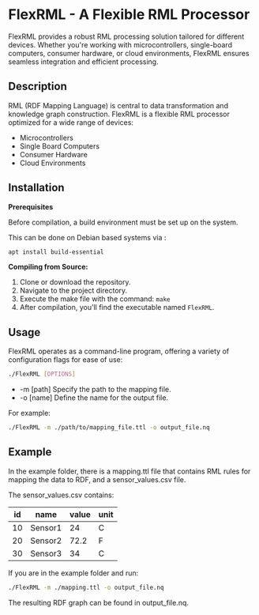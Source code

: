 # FlexRML - A Flexible RML Processor

FlexRML provides a robust RML processing solution tailored for different devices. Whether you're working with microcontrollers, single-board computers, consumer hardware, or cloud environments, FlexRML ensures seamless integration and efficient processing.

## Description

RML (RDF Mapping Language) is central to data transformation and knowledge graph construction. FlexRML is a flexible RML processor optimized for a wide range of devices:

- Microcontrollers
- Single Board Computers
- Consumer Hardware
- Cloud Environments

## Installation
**Prerequisites**

Before compilation, a build environment must be set up on the system.

This can be done on Debian based systems via :
```bash
apt install build-essential
```

**Compiling from Source:**

1. Clone or download the repository.
2. Navigate to the project directory.
3. Execute the make file with the command: `make`
4. After compilation, you'll find the executable named `FlexRML`.

## Usage

FlexRML operates as a command-line program, offering a variety of configuration flags for ease of use:

```bash
./FlexRML [OPTIONS]
```
- -m [path] Specify the path to the mapping file.
- -o [name] Define the name for the output file.

For example:
```bash
./FlexRML -m ./path/to/mapping_file.ttl -o output_file.nq
```


## Example
In the example folder, there is a mapping.ttl file that contains RML rules for mapping the data to RDF, and a sensor_values.csv file.

The sensor_values.csv contains:

| id  | name    | value | unit |
| --- | ------- | ----- | ---- |
| 10  | Sensor1 | 24    | C    |
| 20  | Sensor2 | 72.2  | F    |
| 30  | Sensor3 | 34    | C    |

If you are in the example folder and run:
```bash
./FlexRML -m ./mapping.ttl -o output_file.nq
```
The resulting RDF graph can be found in output_file.nq.